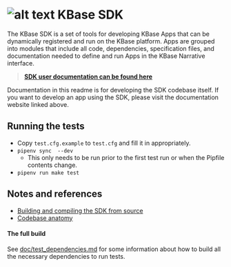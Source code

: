 # ![alt text](https://avatars2.githubusercontent.com/u/1263946?v=3&s=84 "KBase") KBase SDK

The KBase SDK is a set of tools for developing KBase Apps that can be dynamically registered and run on the KBase platform.  Apps are grouped into modules that include all code, dependencies, specification files, and documentation needed to define and run Apps in the KBase Narrative interface.

> **[SDK user documentation can be found here](http://kbase.github.io/kb_sdk_docs)**

Documentation in this readme is for developing the SDK codebase itself. If you want to develop an app using the SDK, please visit the documentation website linked above.

## Running the tests

* Copy `test.cfg.example` to `test.cfg` and fill it in appropriately.
* `pipenv sync  --dev`
    * This only needs to be run prior to the first test run or when the Pipfile contents change.
* `pipenv run make test`

## Notes and references

* [Building and compiling the SDK from source](doc/building_sdk.md)
* [Codebase anatomy](doc/codebase_anatomy.md)

#### The full build

See [doc/test_dependencies.md](doc/test_dependencies.md) for some information about how to build all the necessary dependencies to run tests.
